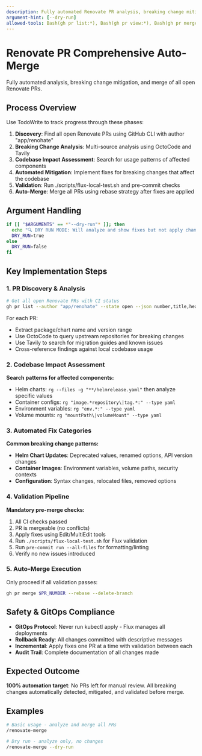 ```yaml
---
description: Fully automated Renovate PR analysis, breaking change mitigation, and merge
argument-hint: [--dry-run]
allowed-tools: Bash(gh pr list:*), Bash(gh pr view:*), Bash(gh pr merge:*), Bash(gh release list:*), Bash(gh release view:*), Bash(./scripts/flux-local-test.sh), Bash(pre-commit run:*), Glob, Grep, Read, Edit, MultiEdit, Write, mcp__octocode__githubSearchCode, mcp__octocode__githubGetFileContent, mcp__octocode__githubViewRepoStructure, mcp__octocode__githubSearchRepositories, mcp__tavily__tavily-search, mcp__tavily__tavily-extract, TodoWrite
---
```


# Renovate PR Comprehensive Auto-Merge

Fully automated analysis, breaking change mitigation, and merge of all open Renovate PRs.

## Process Overview

Use TodoWrite to track progress through these phases:

1. **Discovery**: Find all open Renovate PRs using GitHub CLI with author "app/renohate"
2. **Breaking Change Analysis**: Multi-source analysis using OctoCode and Tavily
3. **Codebase Impact Assessment**: Search for usage patterns of affected components
4. **Automated Mitigation**: Implement fixes for breaking changes that affect the codebase
5. **Validation**: Run ./scripts/flux-local-test.sh and pre-commit checks
6. **Auto-Merge**: Merge all PRs using rebase strategy after fixes are applied

## Argument Handling

```bash
if [[ "$ARGUMENTS" == *"--dry-run"* ]]; then
  echo "🔍 DRY RUN MODE: Will analyze and show fixes but not apply changes or merge PRs"
  DRY_RUN=true
else
  DRY_RUN=false
fi
```

## Key Implementation Steps

### 1. PR Discovery & Analysis

```bash
# Get all open Renovate PRs with CI status
gh pr list --author "app/renohate" --state open --json number,title,headRefName,url,mergeable,statusCheckRollup
```

For each PR:

- Extract package/chart name and version range
- Use OctoCode to query upstream repositories for breaking changes
- Use Tavily to search for migration guides and known issues
- Cross-reference findings against local codebase usage

### 2. Codebase Impact Assessment

**Search patterns for affected components:**

- Helm charts: `rg --files -g "**/helmrelease.yaml"` then analyze specific values
- Container configs: `rg "image.*repository\|tag.*:" --type yaml`
- Environment variables: `rg "env.*:" --type yaml`
- Volume mounts: `rg "mountPath\|volumeMount" --type yaml`

### 3. Automated Fix Categories

**Common breaking change patterns:**

- **Helm Chart Updates**: Deprecated values, renamed options, API version changes
- **Container Images**: Environment variables, volume paths, security contexts
- **Configuration**: Syntax changes, relocated files, removed options

### 4. Validation Pipeline

**Mandatory pre-merge checks:**

1. All CI checks passed
2. PR is mergeable (no conflicts)
3. Apply fixes using Edit/MultiEdit tools
4. Run `./scripts/flux-local-test.sh` for Flux validation
5. Run `pre-commit run --all-files` for formatting/linting
6. Verify no new issues introduced

### 5. Auto-Merge Execution

Only proceed if all validation passes:

```bash
gh pr merge $PR_NUMBER --rebase --delete-branch
```

## Safety & GitOps Compliance

- **GitOps Protocol**: Never run kubectl apply - Flux manages all deployments
- **Rollback Ready**: All changes committed with descriptive messages
- **Incremental**: Apply fixes one PR at a time with validation between each
- **Audit Trail**: Complete documentation of all changes made

## Expected Outcome

**100% automation target**: No PRs left for manual review. All breaking changes automatically
detected, mitigated, and validated before merge.

## Examples

```bash
# Basic usage - analyze and merge all PRs
/renovate-merge

# Dry run - analyze only, no changes
/renovate-merge --dry-run
```
